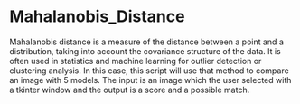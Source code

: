 # Mahalanobis_Distance

Mahalanobis distance is a measure of the distance between a point and a distribution, taking into account the covariance structure of the data.
It is often used in statistics and machine learning for outlier detection or clustering analysis. In this case, this script will use that method to compare an image with 5 models.
The input is an image which the user selected with a tkinter window and the output is a score and a possible match.
